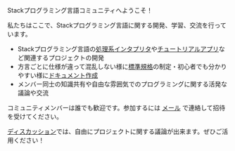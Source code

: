 Stackプログラミング言語コミュニティへようこそ！

私たちはここで、Stackプログラミング言語に関する開発、学習、交流を行っています。

- Stackプログラミング言語の[処理系インタプリタ](https://github.com/Stack-Programing-Community/Stack-Programing-Language)や[チュートリアルアプリ](https://github.com/Stack-Programing-Community/stack-tutorial)など関連するプロジェクトの開発
- 方言ごとに仕様が違って混乱しない様に[標準規格](https://github.com/Stack-Programing-Community/Standards)の制定・初心者でも分かりやすい様に[ドキュメント作成](https://github.com/Stack-Programing-Community/Documents)
- メンバー同士の知識共有や自由な雰囲気でのプログラミングに関する活発な議論や交流

コミュニティメンバーは誰でも歓迎です。参加するには [メール](mailto://kajizukataichi@outlook.jp) で連絡して招待を受けてください。

[ディスカッション](https://github.com/orgs/Stack-Programing-Community/discussions)では、自由にプロジェクトに関する議論が出来ます。ぜひご活用ください！

